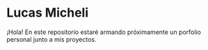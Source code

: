 # Lucas Micheli
¡Hola! En este repositorio estaré armando próximamente un porfolio personal junto a mis proyectos.

